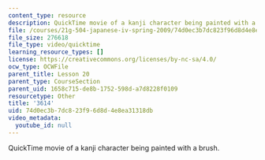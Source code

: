 ```yaml
---
content_type: resource
description: QuickTime movie of a kanji character being painted with a brush.
file: /courses/21g-504-japanese-iv-spring-2009/74d0ec3b7dc823f96d8d4e8ea31318db_3614.mov
file_size: 276618
file_type: video/quicktime
learning_resource_types: []
license: https://creativecommons.org/licenses/by-nc-sa/4.0/
ocw_type: OCWFile
parent_title: Lesson 20
parent_type: CourseSection
parent_uid: 1658c715-de8b-1752-598d-a7d8228f0109
resourcetype: Other
title: '3614'
uid: 74d0ec3b-7dc8-23f9-6d8d-4e8ea31318db
video_metadata:
  youtube_id: null
---
```

QuickTime movie of a kanji character being painted with a brush.